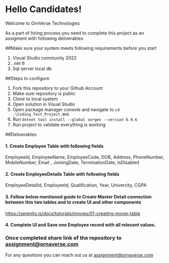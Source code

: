 # Hello Candidates!

Welcome to OrnVerse Technologies

As a part of hiring process you need to complete this project as an assigment with following deliverables

##Make sure your system meets following requirements before you start
1. Visual Studio community 2022
2. .net 6 
3. Sql server local db

##Steps to configure
1. Fork this repository to your Github Account
3. Make sure repository is public
2. Clone to local syatem
3. Open solution in Visual Studio
4. Open package manager console and navigate to ```cd .\Coding_Test_Project.Web```
5. Run ```dotnet tool install --global sergen --version 6.9.6```
6. Run project to validate everything is working


##Deliverables
#### 1. Create Employee Table with following fields
EmployeeId, EmployeeName, EmployeeCode, DOB, Address, PhoneNumber, MobileNumber, Email , JoiningDate, TerminationDate, IsDisabled

#### 2. Create EmployeeDetails Table with following fields
EmployeeDetailId, EmployeeId, Qualification, Year, Univercity, CGPA

#### 3. Follow below mentioned guide to Create Master Detail connection between this two tables and to create UI and other components 
https://serenity.is/docs/tutorials/movies/01-creating-movie-table

#### 4. Complete UI and Save one Employee record with all relevant values. 


### Once completed share link of the repository to assignment@ornaverse.com

For any questions you can reach out us at assignment@ornaverse.com
